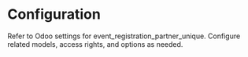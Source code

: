 # Configuration

Refer to Odoo settings for event_registration_partner_unique. Configure related models, access rights, and options as needed.
